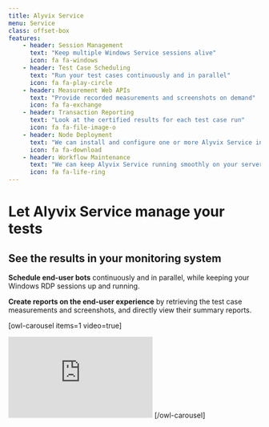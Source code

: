 ```yaml
---
title: Alyvix Service
menu: Service
class: offset-box
features:
	- header: Session Management
	  text: "Keep multiple Windows Service sessions alive"
	  icon: fa fa-windows
	- header: Test Case Scheduling
      text: "Run your test cases continuously and in parallel"
      icon: fa fa-play-circle
    - header: Measurement Web APIs
	  text: "Provide recorded measurements and screenshots on demand"
	  icon: fa fa-exchange
	- header: Transaction Reporting
	  text: "Look at the certified results for each test case run"
	  icon: fa fa-file-image-o
	- header: Node Deployment
	  text: "We can install and configure one or more Alyvix Service instances for you"
	  icon: fa fa-download
	- header: Workflow Maintenance
	  text: "We can keep Alyvix Service running smoothly on your servers or ours"
	  icon: fa fa-life-ring
---
```


# Let Alyvix Service manage your tests
## See the results in your monitoring system

**Schedule end-user bots** continuously and in parallel, while keeping your Windows RDP sessions up and running.

**Create reports on the end-user experience** by retrieving the test case measurements and screenshots, and directly view their summary reports.

[owl-carousel items=1 video=true]
<iframe width="288" height="162" src="https://www.youtube.com/embed/pWVGW4Aj1c0?color=white&rel=0" frameborder="0" allow="accelerometer; autoplay; encrypted-media; gyroscope; picture-in-picture" allowfullscreen></iframe>
[/owl-carousel]
